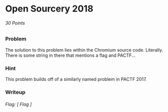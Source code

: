 # Open Sourcery 2018
###### 30 Points


### Problem
The solution to this problem lies within the Chromium source code. Literally. There is some string in there that mentions a flag and PACTF...

### Hint
This problem builds off of a similarly named problem in PACTF 2017.

### Writeup


###### Flag: [ Flag ]
